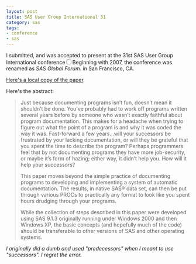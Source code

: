 ```yaml
---
layout: post
title: SAS User Group International 31
category: sas
tags:
- conference
- sas
---
```


I submitted, and was accepted to present at the 31st SAS User Group International conference<label for="mn1" class="margin-toggle sidenote-number"></label><input type="checkbox" id="mn1" class="margin-toggle"/><span class="sidenote">Beginning with 2007, the conference was renamed as _SAS Global Forum_.</span> in San Francisco, CA.

[Here's a local copy of the paper][local].

Here's the abstract:

> Just because documenting programs isn’t fun, doesn’t mean it shouldn’t be done. You’ve probably had to work off programs written several years before by someone who wasn’t exactly faithful about program documentation. This makes for a headache when trying to figure out what the point of a program is and why it was coded the way it was. Fast-forward a few years...will your successors be frustrated by your lacking documentation, or will they be grateful that you spent the time to describe the program? Perhaps programmers feel that by not documenting programs they have more job-security, or maybe it’s form of hazing; either way, it didn’t help you. How will it help your successors?
>
> This paper moves beyond the simple practice of documenting programs to developing and implementing a system of automatic documentation. The results, in native SAS® data set, can then be put through various PROCs to practically any format to look like you spent hours drudging through your programs.
>
> While the collection of steps described in this paper were developed using SAS 9.1.3 originally running under Windows 2000 and then Windows XP, the basic concepts (and hopefully much of the code) should be transferable to other versions of SAS and other operating systems.

_I originally did a dumb and used "predecessors" when I meant to use "successors". I regret the error._

[paper]: https://support.sas.com/resources/papers/proceedings/proceedings/sugi31/150-31.pdf "Exploiting Consistent Program Documentation"
[local]: /assets/pdf/2006-consistent-documentation.pdf
